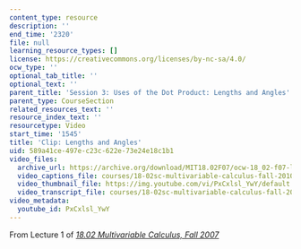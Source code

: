 ```yaml
---
content_type: resource
description: ''
end_time: '2320'
file: null
learning_resource_types: []
license: https://creativecommons.org/licenses/by-nc-sa/4.0/
ocw_type: ''
optional_tab_title: ''
optional_text: ''
parent_title: 'Session 3: Uses of the Dot Product: Lengths and Angles'
parent_type: CourseSection
related_resources_text: ''
resource_index_text: ''
resourcetype: Video
start_time: '1545'
title: 'Clip: Lengths and Angles'
uid: 589a41ce-497e-c23c-622e-73e24e18c1b1
video_files:
  archive_url: https://archive.org/download/MIT18.02F07/ocw-18_02-f07-lec01_300k.mp4
  video_captions_file: courses/18-02sc-multivariable-calculus-fall-2010/PxCxlsl_YwY_captions.vtt
  video_thumbnail_file: https://img.youtube.com/vi/PxCxlsl_YwY/default.jpg
  video_transcript_file: courses/18-02sc-multivariable-calculus-fall-2010/PxCxlsl_YwY_transcript.pdf
video_metadata:
  youtube_id: PxCxlsl_YwY
---
```


From Lecture 1 of [_18.02 Multivariable Calculus, Fall 2007_](/courses/18-02-multivariable-calculus-fall-2007/video_galleries/video-lectures)

